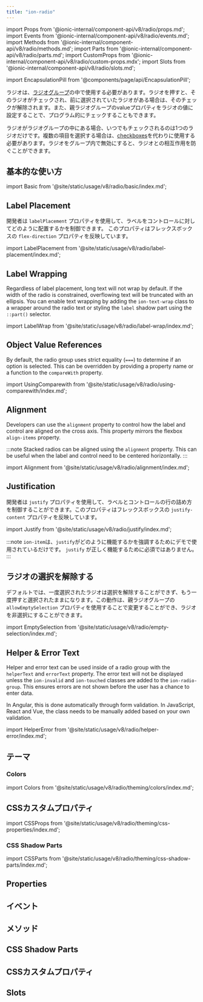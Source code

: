 ```yaml
---
title: "ion-radio"
---
```

import Props from '@ionic-internal/component-api/v8/radio/props.md';
import Events from '@ionic-internal/component-api/v8/radio/events.md';
import Methods from '@ionic-internal/component-api/v8/radio/methods.md';
import Parts from '@ionic-internal/component-api/v8/radio/parts.md';
import CustomProps from '@ionic-internal/component-api/v8/radio/custom-props.mdx';
import Slots from '@ionic-internal/component-api/v8/radio/slots.md';

<head>
  <title>ion-radio: Radio Component for iOS and Android</title>
  <meta name="description" content="Radioコンポーネントは、iOSおよびAndroidデバイスのion-radio-groupsの内部で使用する必要があります。Radioコンポーネントの使用方法とインストール方法については、こちらをご覧ください。" />
</head>

import EncapsulationPill from '@components/page/api/EncapsulationPill';

<EncapsulationPill type="shadow" />


ラジオは、[ラジオグループ](./radio-group)の中で使用する必要があります。ラジオを押すと、そのラジオがチェックされ、前に選択されていたラジオがある場合は、そのチェックが解除されます。また、親ラジオグループのvalueプロパティをラジオの値に設定することで、プログラム的にチェックすることもできます。

ラジオがラジオグループの中にある場合、いつでもチェックされるのは1つのラジオだけです。複数の項目を選択する場合は、[checkboxes](./checkbox)を代わりに使用する必要があります。ラジオをグループ内で無効にすると、ラジオとの相互作用を防ぐことができます。

## 基本的な使い方

import Basic from '@site/static/usage/v8/radio/basic/index.md';

<Basic />

## Label Placement

開発者は `labelPlacement` プロパティを使用して、ラベルをコントロールに対してどのように配置するかを制御できます。 このプロパティはフレックスボックスの `flex-direction` プロパティを反映しています。

import LabelPlacement from '@site/static/usage/v8/radio/label-placement/index.md';

<LabelPlacement />

## Label Wrapping

Regardless of label placement, long text will not wrap by default. If the width of the radio is constrained, overflowing text will be truncated with an ellipsis. You can enable text wrapping by adding the `ion-text-wrap` class to a wrapper around the radio text or styling the `label` shadow part using the `::part()` selector.

import LabelWrap from '@site/static/usage/v8/radio/label-wrap/index.md';

<LabelWrap />

## Object Value References

By default, the radio group uses strict equality (`===`) to determine if an option is selected. This can be overridden by providing a property name or a function to the `compareWith` property.

import UsingComparewith from '@site/static/usage/v8/radio/using-comparewith/index.md';

<UsingComparewith />

## Alignment

Developers can use the `alignment` property to control how the label and control are aligned on the cross axis. This property mirrors the flexbox `align-items` property.

:::note
Stacked radios can be aligned using the `alignment` property. This can be useful when the label and control need to be centered horizontally.
:::

import Alignment from '@site/static/usage/v8/radio/alignment/index.md';

<Alignment />

## Justification

開発者は `justify` プロパティを使用して、ラベルとコントロールの行の詰め方を制御することができます。このプロパティはフレックスボックスの `justify-content` プロパティを反映しています。

import Justify from '@site/static/usage/v8/radio/justify/index.md';

<Justify />

:::note
`ion-item`は、`justify`がどのように機能するかを強調するためにデモで使用されているだけです。 `justify` が正しく機能するために必須ではありません。
:::

## ラジオの選択を解除する

デフォルトでは、一度選択されたラジオは選択を解除することができず、もう一度押すと選択されたままになります。この動作は、親ラジオグループの `allowEmptySelection` プロパティを使用することで変更することができ、ラジオを非選択にすることができます。

import EmptySelection from '@site/static/usage/v8/radio/empty-selection/index.md';

<EmptySelection />

## Helper & Error Text

Helper and error text can be used inside of a radio group with the `helperText` and `errorText` property. The error text will not be displayed unless the `ion-invalid` and `ion-touched` classes are added to the `ion-radio-group`. This ensures errors are not shown before the user has a chance to enter data.

In Angular, this is done automatically through form validation. In JavaScript, React and Vue, the class needs to be manually added based on your own validation.

import HelperError from '@site/static/usage/v8/radio/helper-error/index.md';

<HelperError />


## テーマ

### Colors

import Colors from '@site/static/usage/v8/radio/theming/colors/index.md';

<Colors />

## CSSカスタムプロパティ

import CSSProps from '@site/static/usage/v8/radio/theming/css-properties/index.md';

<CSSProps />

### CSS Shadow Parts

import CSSParts from '@site/static/usage/v8/radio/theming/css-shadow-parts/index.md';

<CSSParts />

## Properties
<Props />

## イベント
<Events />

## メソッド
<Methods />

## CSS Shadow Parts
<Parts />

## CSSカスタムプロパティ
<CustomProps />

## Slots
<Slots />
